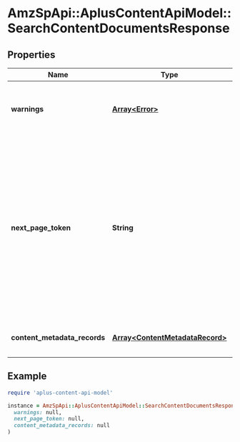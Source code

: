 # AmzSpApi::AplusContentApiModel::SearchContentDocumentsResponse

## Properties

| Name | Type | Description | Notes |
| ---- | ---- | ----------- | ----- |
| **warnings** | [**Array&lt;Error&gt;**](Error.md) | A set of messages to the user, such as warnings or comments. | [optional] |
| **next_page_token** | **String** | A page token that is returned when the results of the call exceed the page size. To get another page of results, call the operation again, passing in this value with the pageToken parameter. | [optional] |
| **content_metadata_records** | [**Array&lt;ContentMetadataRecord&gt;**](ContentMetadataRecord.md) | A list of A+ Content metadata records. |  |

## Example

```ruby
require 'aplus-content-api-model'

instance = AmzSpApi::AplusContentApiModel::SearchContentDocumentsResponse.new(
  warnings: null,
  next_page_token: null,
  content_metadata_records: null
)
```

